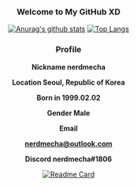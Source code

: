 <h3 align="center">Welcome to My GitHub XD</h1>

<div align="center">
  
  [![Anurag's github stats](https://github-readme-stats.vercel.app/api?username=nerdmecha)](https://github.com/anuraghazra/github-readme-stats)
  [![Top Langs](https://github-readme-stats.vercel.app/api/top-langs/?username=nerdmecha&layout=compact)](https://github.com/anuraghazra/github-readme-stats)
  
</div>

<div align="center">
  <h3>Profile</h3>
  <b><p>Nickname nerdmecha</p></b>
  <b><p>Location Seoul, Republic of Korea</p></b>
  <b><p>Born in 1999.02.02</p></b>
  <b><p>Gender Male</p></b>
  
  <b><p>Email</p></b>
  
  <b><p><nerdmecha@outlook.com></p></b>
  
  <b><p>Discord nerdmecha#1806</p></b>
</div>

<div align="center">
  
  [![Readme Card](https://github-readme-stats.vercel.app/api/pin/?username=nerdmecha&repo=battlecity_fangame)](https://github.com/anuraghazra/github-readme-stats)
  
</div>
